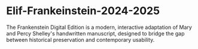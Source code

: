 # Elif-Frankeinstein-2024-2025
The Frankenstein Digital Edition is a modern, interactive adaptation of Mary and Percy Shelley's handwritten manuscript, designed to bridge the gap between historical preservation and contemporary usability. 
